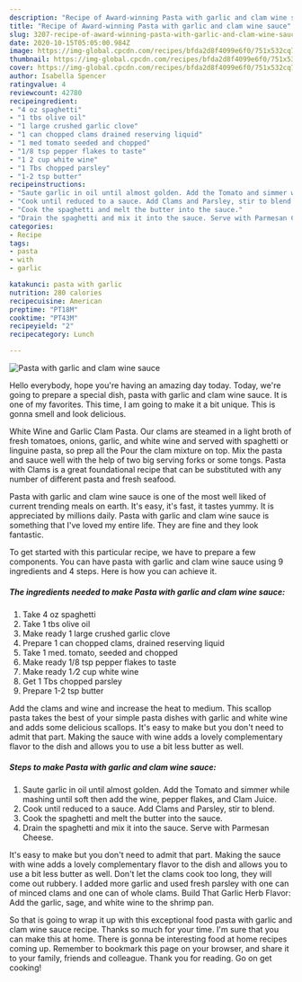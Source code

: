 ```yaml
---
description: "Recipe of Award-winning Pasta with garlic and clam wine sauce"
title: "Recipe of Award-winning Pasta with garlic and clam wine sauce"
slug: 3207-recipe-of-award-winning-pasta-with-garlic-and-clam-wine-sauce
date: 2020-10-15T05:05:00.984Z
image: https://img-global.cpcdn.com/recipes/bfda2d8f4099e6f0/751x532cq70/pasta-with-garlic-and-clam-wine-sauce-recipe-main-photo.jpg
thumbnail: https://img-global.cpcdn.com/recipes/bfda2d8f4099e6f0/751x532cq70/pasta-with-garlic-and-clam-wine-sauce-recipe-main-photo.jpg
cover: https://img-global.cpcdn.com/recipes/bfda2d8f4099e6f0/751x532cq70/pasta-with-garlic-and-clam-wine-sauce-recipe-main-photo.jpg
author: Isabella Spencer
ratingvalue: 4
reviewcount: 42780
recipeingredient:
- "4 oz spaghetti"
- "1 tbs olive oil"
- "1 large crushed garlic clove"
- "1 can chopped clams drained reserving liquid"
- "1 med tomato seeded and chopped"
- "1/8 tsp pepper flakes to taste"
- "1 2 cup white wine"
- "1 Tbs chopped parsley"
- "1-2 tsp butter"
recipeinstructions:
- "Saute garlic in oil until almost golden. Add the Tomato and simmer while mashing until soft then add the wine, pepper flakes, and Clam Juice."
- "Cook until reduced to a sauce. Add Clams and Parsley, stir to blend."
- "Cook the spaghetti and melt the butter into the sauce."
- "Drain the spaghetti and mix it into the sauce. Serve with Parmesan Cheese."
categories:
- Recipe
tags:
- pasta
- with
- garlic

katakunci: pasta with garlic 
nutrition: 280 calories
recipecuisine: American
preptime: "PT18M"
cooktime: "PT43M"
recipeyield: "2"
recipecategory: Lunch

---
```



![Pasta with garlic and clam wine sauce](https://img-global.cpcdn.com/recipes/bfda2d8f4099e6f0/751x532cq70/pasta-with-garlic-and-clam-wine-sauce-recipe-main-photo.jpg)

Hello everybody, hope you're having an amazing day today. Today, we're going to prepare a special dish, pasta with garlic and clam wine sauce. It is one of my favorites. This time, I am going to make it a bit unique. This is gonna smell and look delicious.

White Wine and Garlic Clam Pasta. Our clams are steamed in a light broth of fresh tomatoes, onions, garlic, and white wine and served with spaghetti or linguine pasta, so prep all the Pour the clam mixture on top. Mix the pasta and sauce well with the help of two big serving forks or some tongs. Pasta with Clams is a great foundational recipe that can be substituted with any number of different pasta and fresh seafood.

Pasta with garlic and clam wine sauce is one of the most well liked of current trending meals on earth. It's easy, it's fast, it tastes yummy. It is appreciated by millions daily. Pasta with garlic and clam wine sauce is something that I've loved my entire life. They are fine and they look fantastic.


To get started with this particular recipe, we have to prepare a few components. You can have pasta with garlic and clam wine sauce using 9 ingredients and 4 steps. Here is how you can achieve it.

<!--inarticleads1-->

##### The ingredients needed to make Pasta with garlic and clam wine sauce:

1. Take 4 oz spaghetti
1. Take 1 tbs olive oil
1. Make ready 1 large crushed garlic clove
1. Prepare 1 can chopped clams, drained reserving liquid
1. Take 1 med. tomato, seeded and chopped
1. Make ready 1/8 tsp pepper flakes to taste
1. Make ready 1 ⁄2 cup white wine
1. Get 1 Tbs chopped parsley
1. Prepare 1-2 tsp butter


Add the clams and wine and increase the heat to medium. This scallop pasta takes the best of your simple pasta dishes with garlic and white wine and adds some delicious scallops. It&#39;s easy to make but you don&#39;t need to admit that part. Making the sauce with wine adds a lovely complementary flavor to the dish and allows you to use a bit less butter as well. 

<!--inarticleads2-->

##### Steps to make Pasta with garlic and clam wine sauce:

1. Saute garlic in oil until almost golden. Add the Tomato and simmer while mashing until soft then add the wine, pepper flakes, and Clam Juice.
1. Cook until reduced to a sauce. Add Clams and Parsley, stir to blend.
1. Cook the spaghetti and melt the butter into the sauce.
1. Drain the spaghetti and mix it into the sauce. Serve with Parmesan Cheese.


It&#39;s easy to make but you don&#39;t need to admit that part. Making the sauce with wine adds a lovely complementary flavor to the dish and allows you to use a bit less butter as well. Don&#39;t let the clams cook too long, they will come out rubbery. I added more garlic and used fresh parsley with one can of minced clams and one can of whole clams. Build That Garlic Herb Flavor: Add the garlic, sage, and white wine to the shrimp pan. 

So that is going to wrap it up with this exceptional food pasta with garlic and clam wine sauce recipe. Thanks so much for your time. I'm sure that you can make this at home. There is gonna be interesting food at home recipes coming up. Remember to bookmark this page on your browser, and share it to your family, friends and colleague. Thank you for reading. Go on get cooking!
